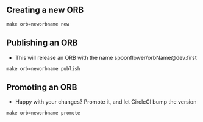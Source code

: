 

## Creating a new ORB

`make orb=neworbname new`

## Publishing an ORB

* This will release an ORB with the name spoonflower/orbName@dev:first

`make orb=neworbname publish`

## Promoting an ORB

* Happy with your changes?  Promote it, and let CircleCI bump the version

`make orb=neworbname promote`
